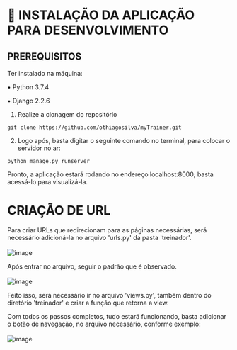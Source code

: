 # 🔨 INSTALAÇÃO DA APLICAÇÃO PARA DESENVOLVIMENTO

## PREREQUISITOS
Ter instalado na máquina:

• Python 3.7.4

• Django 2.2.6


1. Realize a clonagem do repositório
```
git clone https://github.com/othiagosilva/myTrainer.git
```

2. Logo após, basta digitar o seguinte comando no terminal, para colocar o servidor no ar:
```
python manage.py runserver
```

Pronto, a aplicação estará rodando no endereço localhost:8000; basta acessá-lo para visualizá-la.

# CRIAÇÃO DE URL
Para criar URLs que redirecionam para as páginas necessárias, será necessário adicioná-la no arquivo 'urls.py' da pasta 'treinador'. <br><br>
![image](https://user-images.githubusercontent.com/66854577/203455499-b0475eaa-11ad-4035-86da-61344ddf2296.png)

Após entrar no arquivo, seguir o padrão que é observado. <br><br>
![image](https://user-images.githubusercontent.com/66854577/203455648-e7f9e926-8745-4e52-94fa-d16337063fb6.png)

Feito isso, será necessário ir no arquivo 'views.py', também dentro do diretório 'treinador' e criar a função que retorna a view.

Com todos os passos completos, tudo estará funcionando, basta adicionar o botão de navegação, no arquivo necessário, conforme exemplo: <br><br>
![image](https://user-images.githubusercontent.com/66854577/203455870-7ced3b23-8ebe-4bc6-b3e0-492192777efd.png)
